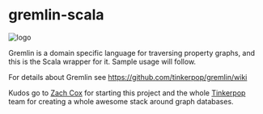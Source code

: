 gremlin-scala
=============

![logo](https://github.com/tinkerpop/gremlin-scala/raw/master/doc/images/gremlin-scala-logo.png)

Gremlin is a domain specific language for traversing property graphs, and this is the Scala wrapper for it. Sample usage will follow.

For details about Gremlin see https://github.com/tinkerpop/gremlin/wiki

Kudos go to [Zach Cox](http://theza.ch) for starting this project and the whole [Tinkerpop](http://www.tinkerpop.com) team for creating a whole awesome stack around graph databases.
